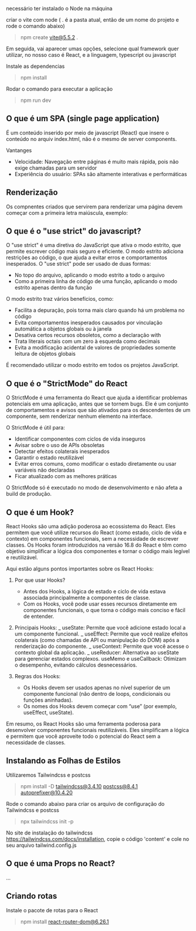necessário ter instalado o Node na máquina

criar o vite com node ( . é a pasta atual, então de um nome do projeto e rode o comando abaixo)

> npm create vite@5.5.2 .

Em seguida, vai aparecer umas opções, selecione qual framework quer utilizar, no nosso caso é React, e a linguagem, typescript ou javascript

Instale as dependencias

> npm install

Rodar o comando para executar a aplicação

> npm run dev

## O que é um SPA (single page application)

É um conteúdo inserido por meio de javascript (React) que insere o conteúdo no arquiv index.html, não é o mesmo de server components.

Vantanges

- Velocidade: Navegação entre páginas é muito mais rápida, pois não exige chamadas para um servidor
- Experiência do usuário: SPAs são altamente interativas e performáticas

## Renderização

Os compnentes criados que servirem para renderizar uma página devem começar com a primeira letra maiúscula, exemplo: <App />

## O que é o "use strict" do javascript?

O "use strict" é uma diretiva do JavaScript que ativa o modo estrito, que permite escrever código mais seguro e eficiente. O modo estrito adiciona restrições ao código, o que ajuda a evitar erros e comportamentos inesperados.
O "use strict" pode ser usado de duas formas:

- No topo do arquivo, aplicando o modo estrito a todo o arquivo
- Como a primeira linha de código de uma função, aplicando o modo estrito apenas dentro da função

O modo estrito traz vários benefícios, como:

- Facilita a depuração, pois torna mais claro quando há um problema no código
- Evita comportamentos inesperados causados por vinculação automática a objetos globais ou à janela
- Desativa certos recursos obsoletos, como a declaração with
- Trata literais octais com um zero à esquerda como decimais
- Evita a modificação acidental de valores de propriedades somente leitura de objetos globais

É recomendado utilizar o modo estrito em todos os projetos JavaScript.

## O que é o "StrictMode" do React

O StrictMode é uma ferramenta do React que ajuda a identificar problemas potenciais em uma aplicação, antes que se tornem bugs. Ele é um conjunto de comportamentos e avisos que são ativados para os descendentes de um componente, sem renderizar nenhum elemento na interface.

O StrictMode é útil para:

- Identificar componentes com ciclos de vida inseguros
- Avisar sobre o uso de APIs obsoletas
- Detectar efeitos colaterais inesperados
- Garantir o estado reutilizável
- Evitar erros comuns, como modificar o estado diretamente ou usar variáveis não declaradas
- Ficar atualizado com as melhores práticas

O StrictMode só é executado no modo de desenvolvimento e não afeta a build de produção.

## O que é um Hook?

React Hooks são uma adição poderosa ao ecossistema do React. Eles permitem que você utilize recursos do React (como estado, ciclo de vida e contexto) em componentes funcionais, sem a necessidade de escrever classes. Os Hooks foram introduzidos na versão 16.8 do React e têm como objetivo simplificar a lógica dos componentes e tornar o código mais legível e reutilizável.

Aqui estão alguns pontos importantes sobre os React Hooks:

1. Por que usar Hooks?

   - Antes dos Hooks, a lógica de estado e ciclo de vida estava associada principalmente a componentes de classe.
   - Com os Hooks, você pode usar esses recursos diretamente em componentes funcionais, o que torna o código mais conciso e fácil de entender.

2. Principais Hooks:
   _ useState: Permite que você adicione estado local a um componente funcional.
   _ useEffect: Permite que você realize efeitos colaterais (como chamadas de API ou manipulação do DOM) após a renderização do componente.
   _ useContext: Permite que você acesse o contexto global da aplicação.
   _ useReducer: Alternativa ao useState para gerenciar estados complexos.
   useMemo e useCallback: Otimizam o desempenho, evitando cálculos desnecessários.

3. Regras dos Hooks:
   - Os Hooks devem ser usados apenas no nível superior de um componente funcional (não dentro de loops, condicionais ou funções aninhadas).
   - Os nomes dos Hooks devem começar com “use” (por exemplo, useEffect, useState).

Em resumo, os React Hooks são uma ferramenta poderosa para desenvolver componentes funcionais reutilizáveis. Eles simplificam a lógica e permitem que você aproveite todo o potencial do React sem a necessidade de classes.

## Instalando as Folhas de Estilos

Utilizaremos Tailwindcss e postcss

> npm install -D tailwindcss@3.4.10 postcss@8.4.1 autoprefixer@10.4.20

Rode o comando abaixo para criar os arquivo de configuração do Tailwindcss e postcss

> npx tailwindcss init -p

No site de instalação do tailwindcss https://tailwindcss.com/docs/installation, copie o código 'content' e cole no seu arquivo tailwind.config.js

## O que é uma Props no React?

...

## Criando rotas

Instale o pacote de rotas para o React

> npm install react-router-dom@6.26.1
